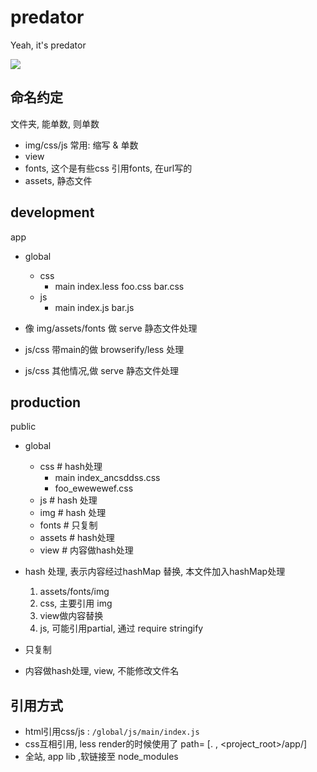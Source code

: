 # predator
Yeah, it's predator

![](http://cdn.list25.com/wp-content/uploads/2013/04/5-predator-b-drone-mq-9-reaper_tn.jpg)


## 命名约定

文件夹, 能单数, 则单数
- img/css/js 常用: 缩写 & 单数
- view 
- fonts, 这个是有些css 引用fonts, 在url写的
- assets, 静态文件

## development

app
  - global
    - css
      - main
        index.less
      foo.css
      bar.css
    - js
      - main
        index.js
      bar.js

- 像 img/assets/fonts 做 serve 静态文件处理
- js/css 带main的做 browserify/less 处理
- js/css 其他情况,做 serve 静态文件处理

## production

public
  - global
    - css # hash处理
      - main
        index_ancsddss.css
      - foo_ewewewef.css
    - js # hash 处理
    - img # hash 处理
    - fonts # 只复制
    - assets # hash处理
    - view # 内容做hash处理

- hash 处理, 表示内容经过hashMap 替换, 本文件加入hashMap处理
    1. assets/fonts/img
    2. css, 主要引用 img
    3. view做内容替换
    3. js, 可能引用partial, 通过 require stringify
- 只复制
- 内容做hash处理, view, 不能修改文件名

## 引用方式

- html引用css/js : `/global/js/main/index.js`
- css互相引用, less render的时候使用了 path= [. , <project_root>/app/]
- 全站, app lib ,软链接至 node_modules